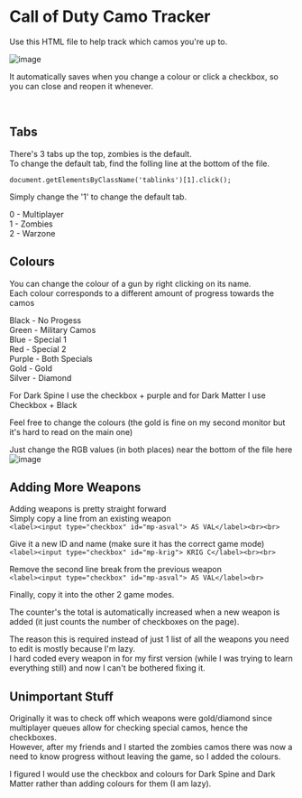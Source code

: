 # Call of Duty Camo Tracker
Use this HTML file to help track which camos you're up to.

![image](https://github.com/user-attachments/assets/c8867377-3a7c-48ad-aad6-0abc0a3199c1)

It automatically saves when you change a colour or click a checkbox, so you can close and reopen it whenever.

<br />

## Tabs
There's 3 tabs up the top, zombies is the default.\
To change the default tab, find the folling line at the bottom of the file. 

```document.getElementsByClassName('tablinks')[1].click();```

Simply change the '1' to change the default tab. 

0 - Multiplayer\
1 - Zombies\
2 - Warzone

## Colours
You can change the colour of a gun by right clicking on its name.\
Each colour corresponds to a different amount of progress towards the camos

Black - No Progess\
Green - Military Camos\
Blue - Special 1\
Red - Special 2\
Purple - Both Specials\
Gold - Gold\
Silver - Diamond

For Dark Spine I use the checkbox + purple and for Dark Matter I use Checkbox + Black

Feel free to change the colours (the gold is fine on my second monitor but it's hard to read on the main one)

Just change the RGB values (in both places) near the bottom of the file here\
![image](https://github.com/user-attachments/assets/a1af7601-1f86-46b7-b5cc-2422b8f4be86)


## Adding More Weapons
Adding weapons is pretty straight forward\
Simply copy a line from an existing weapon\
```<label><input type="checkbox" id="mp-asval"> AS VAL</label><br><br>```
<br />

Give it a new ID and name (make sure it has the correct game mode)\
```<label><input type="checkbox" id="mp-krig"> KRIG C</label><br><br>```
<br />

Remove the second line break from the previous weapon\
```<label><input type="checkbox" id="mp-asval"> AS VAL</label><br>```

Finally, copy it into the other 2 game modes.

The counter's the total is automatically increased when a new weapon is added (it just counts the number of checkboxes on the page).

The reason this is required instead of just 1 list of all the weapons you need to edit is mostly because I'm lazy.\
I hard coded every weapon in for my first version (while I was trying to learn everything still) and now I can't be bothered fixing it.

## Unimportant Stuff
Originally it was to check off which weapons were gold/diamond since multiplayer queues allow for checking special camos, hence the checkboxes.\
However, after my friends and I started the zombies camos there was now a need to know progress without leaving the game, so I added the colours.

I figured I would use the checkbox and colours for Dark Spine and Dark Matter rather than adding colours for them (I am lazy).
